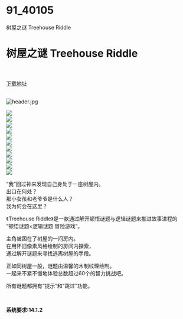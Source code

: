 # 91_40105
树屋之谜 Treehouse Riddle
# 树屋之谜 Treehouse Riddle
 <br/></br>
[下载地址](https://www.switch520.cc/article/40105 "下载地址")
<br/></br>

<p><img title="header.jpg" src="https://www.switch520.cc/muke_img/2022_08_18_1ea3836eaf7ef.jpg" alt="header.jpg"></p>
<p><img src="https://cdn.cloudflare.steamstatic.com/steam/apps/1155900/ss_b6e9d724c8154f3b9b7faf32be73ae467a0aa60b.600x338.jpg?t=1660311287"><br>
<img src="https://cdn.cloudflare.steamstatic.com/steam/apps/1155900/ss_6e1ee92527542421d94a434906560563487acafb.600x338.jpg?t=1660311287"><br>
<img src="https://cdn.cloudflare.steamstatic.com/steam/apps/1155900/ss_08e4db499cc02eb33689de6f2eec9bda42a32346.600x338.jpg?t=1660311287"><br>
<img src="https://cdn.cloudflare.steamstatic.com/steam/apps/1155900/ss_49945403a455ad3df5f3683131c0d13df2562245.600x338.jpg?t=1660311287"><br>
<img src="https://cdn.cloudflare.steamstatic.com/steam/apps/1155900/ss_733969db441615615fc7ac8bc7b7066ece6c53d6.600x338.jpg?t=1660311287"><br>
<img src="https://cdn.cloudflare.steamstatic.com/steam/apps/1155900/ss_c4089507ef060b099ad8c841b5e25fb3d0fabddb.600x338.jpg?t=1660311287"><br>
<img src="https://cdn.cloudflare.steamstatic.com/steam/apps/1155900/ss_8b6aa462e9528d45c862cd49329c4df6955b2176.600x338.jpg?t=1660311287"><br>
<img src="https://cdn.cloudflare.steamstatic.com/steam/apps/1155900/ss_4eb93826cb65de16aaa31cc5dc81b25113217316.600x338.jpg?t=1660311287"><br>
<img src="https://cdn.cloudflare.steamstatic.com/steam/apps/1155900/ss_0c6746bc76c4c81e231c6a8a3de3738fbcacb546.600x338.jpg?t=1660311287"><br>
<img src="https://cdn.cloudflare.steamstatic.com/steam/apps/1155900/ss_da1eb4d09186b9ca8e293ea9b318410ac27a8202.600x338.jpg?t=1660311287"><br>
<img src="https://cdn.cloudflare.steamstatic.com/steam/apps/1155900/ss_f87c48f9681d2d3e6bb96f32e55b1f7ddab36454.600x338.jpg?t=1660311287"></p>
<p>“我”回过神来发现自己身处于一座树屋内。<br>
出口在何处？<br>
那小女孩和老爷爷是什么人？<br>
我为何会在这里？</p>
<p>《Treehouse Riddle》是一款通过解开顿悟谜题与逻辑谜题来推进故事进程的<br>
“顿悟谜题×逻辑谜题 冒险游戏”。</p>
<p>主角被困在了树屋的一间房内。<br>
在用怀旧像素风格绘制的房间内探索，<br>
通过解开谜题来寻找逃离树屋的手段。</p>
<p>正如同树屋一般，谜题由温馨的木制纹理绘制。<br>
一起来不紧不慢地体验总数超过60个的智力挑战吧。</p>
<p>所有谜题都拥有“提示”和“跳过”功能。</p>
<p>&nbsp;</p>
<p><strong>系统要求:14.1.2</strong></p>


